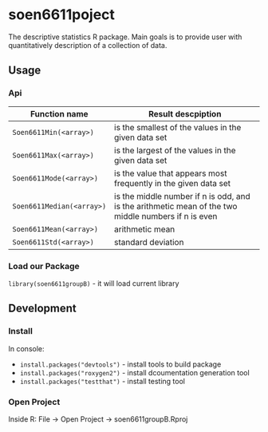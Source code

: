 # soen6611poject
The descriptive statistics R package.
Main goals is to provide user with quantitatively description of a collection of data.

## Usage
### Api
| Function name             | Result descpiption                                                                                  |
|---------------------------|-----------------------------------------------------------------------------------------------------|
| `Soen6611Min(<array>)`    | is the smallest of the values in the given data set                                                 |
| `Soen6611Max(<array>)`    | is the largest of the values in the given data set                                                  |
| `Soen6611Mode(<array>)`   | is the value that appears most frequently in the given data set                                     |
| `Soen6611Median(<array>)` | is the middle number if n is odd, and is the arithmetic mean of the two middle numbers if n is even |
| `Soen6611Mean(<array>)`   | arithmetic mean                                                                                     |
| `Soen6611Std(<array>)`    | standard deviation                                                                                  |

### Load our Package
`library(soen6611groupB)` - it will load current library

## Development
### Install
In console:
- `install.packages("devtools")`  - install tools to build package
- `install.packages("roxygen2")`  - install dcoumentation generation tool
- `install.packages("testthat")`  - install testing tool

### Open Project
Inside R: File -> Open Project -> soen6611groupB.Rproj
